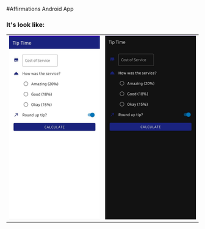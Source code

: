 #Affirmations Android App

<h3>It's look like: </h3>
<table>
  <tr>
    <td><img src="https://raw.githubusercontent.com/KshitijNariya/Tip_Calc_using_Android/master/WhatsApp%20Image%202021-01-04%20at%206.39.42%20PM.jpeg" width=270 height=480></td>
    <td><img src="https://raw.githubusercontent.com/KshitijNariya/Tip_Calc_using_Android/master/WhatsApp%20Image%202021-01-04%20at%206.39.42%20PM%20(1).jpeg" width=270 height=480></td>
  </tr>
 </table>
